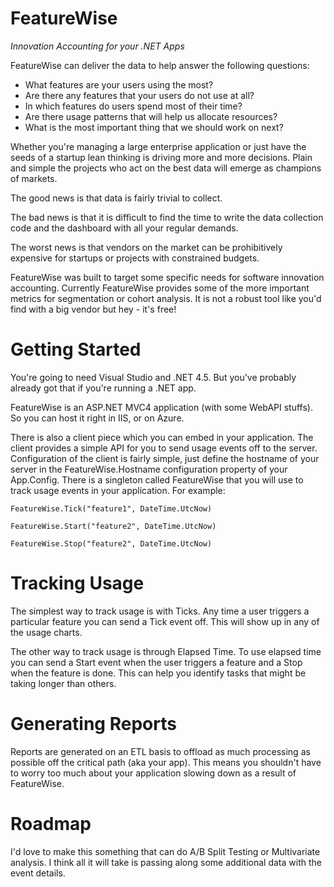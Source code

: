 FeatureWise
============

*Innovation Accounting for your .NET Apps*

FeatureWise can deliver the data to help answer the following questions:
- What features are your users using the most?
- Are there any features that your users do not use at all?
- In which features do users spend most of their time?
- Are there usage patterns that will help us allocate resources?
- What is the most important thing that we should work on next?
 
Whether you're managing a large enterprise application or just have the seeds of a startup lean thinking is driving
more and more decisions.  Plain and simple the projects who act on the best data will emerge as champions of markets.  

The good news is that data is fairly trivial to collect.

The bad news is that it is difficult to find the time to write the data collection code and the dashboard with all your
regular demands.

The worst news is that vendors on the market can be prohibitively expensive for startups or projects with constrained 
budgets.

FeatureWise was built to target some specific needs for software innovation accounting.  Currently FeatureWise provides 
some of the more important metrics for segmentation or cohort analysis.  It is not a robust tool like you'd find with a
big vendor but hey - it's free!

Getting Started
===============
You're going to need Visual Studio and .NET 4.5.  But you've probably already got that if you're running a .NET app.

FeatureWise is an ASP.NET MVC4 application (with some WebAPI stuffs).  So you can host it right in IIS, or on Azure.

There is also a client piece which you can embed in your application.  The client provides a simple API for you to send 
usage events off to the server.  Configuration of the client is fairly simple, just define the hostname of your server
in the FeatureWise.Hostname configuration property of your App.Config.  There is a singleton called FeatureWise that 
you will use to track usage events in your application.  For example:

`FeatureWise.Tick("feature1", DateTime.UtcNow)`

`FeatureWise.Start("feature2", DateTime.UtcNow)`

`FeatureWise.Stop("feature2", DateTime.UtcNow)`

Tracking Usage
===============
The simplest way to track usage is with Ticks.  Any time a user triggers a particular feature you can send a Tick event
off.  This will show up in any of the usage charts.

The other way to track usage is through Elapsed Time.  To use elapsed time you can send a Start event when the user
triggers a feature and a Stop when the feature is done.  This can help you identify tasks that might be taking longer
than others.

Generating Reports
==================
Reports are generated on an ETL basis to offload as much processing as possible off the critical path (aka your app).
This means you shouldn't have to worry too much about your application slowing down as a result of FeatureWise.

Roadmap
=======
I'd love to make this something that can do A/B Split Testing or Multivariate analysis.  I think all it will take is
passing along some additional data with the event details.



